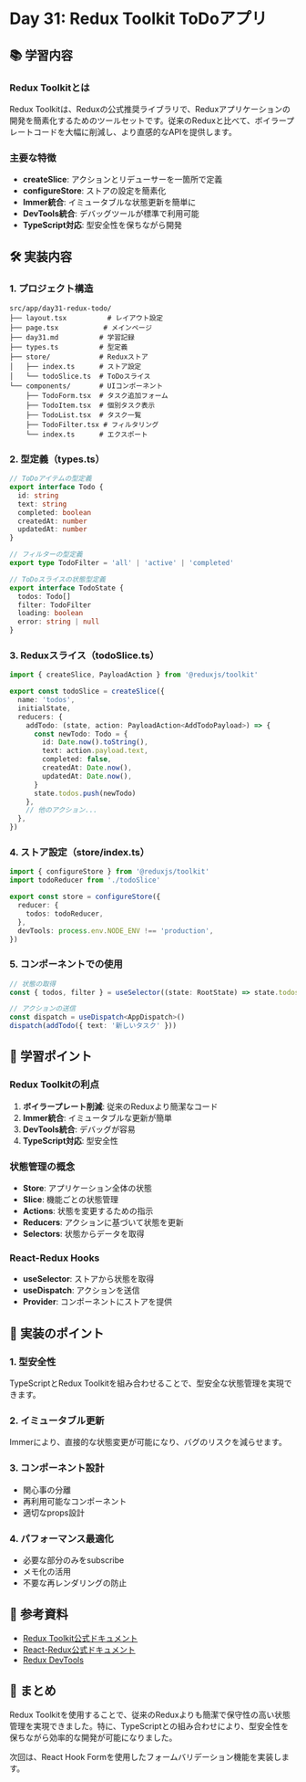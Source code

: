# Day 31: Redux Toolkit ToDoアプリ

## 📚 学習内容

### Redux Toolkitとは
Redux Toolkitは、Reduxの公式推奨ライブラリで、Reduxアプリケーションの開発を簡素化するためのツールセットです。従来のReduxと比べて、ボイラープレートコードを大幅に削減し、より直感的なAPIを提供します。

### 主要な特徴
- **createSlice**: アクションとリデューサーを一箇所で定義
- **configureStore**: ストアの設定を簡素化
- **Immer統合**: イミュータブルな状態更新を簡単に
- **DevTools統合**: デバッグツールが標準で利用可能
- **TypeScript対応**: 型安全性を保ちながら開発

## 🛠️ 実装内容

### 1. プロジェクト構造
```
src/app/day31-redux-todo/
├── layout.tsx          # レイアウト設定
├── page.tsx           # メインページ
├── day31.md          # 学習記録
├── types.ts          # 型定義
├── store/            # Reduxストア
│   ├── index.ts      # ストア設定
│   └── todoSlice.ts  # ToDoスライス
└── components/       # UIコンポーネント
    ├── TodoForm.tsx  # タスク追加フォーム
    ├── TodoItem.tsx  # 個別タスク表示
    ├── TodoList.tsx  # タスク一覧
    ├── TodoFilter.tsx # フィルタリング
    └── index.ts      # エクスポート
```

### 2. 型定義（types.ts）
```typescript
// ToDoアイテムの型定義
export interface Todo {
  id: string
  text: string
  completed: boolean
  createdAt: number
  updatedAt: number
}

// フィルターの型定義
export type TodoFilter = 'all' | 'active' | 'completed'

// ToDoスライスの状態型定義
export interface TodoState {
  todos: Todo[]
  filter: TodoFilter
  loading: boolean
  error: string | null
}
```

### 3. Reduxスライス（todoSlice.ts）
```typescript
import { createSlice, PayloadAction } from '@reduxjs/toolkit'

export const todoSlice = createSlice({
  name: 'todos',
  initialState,
  reducers: {
    addTodo: (state, action: PayloadAction<AddTodoPayload>) => {
      const newTodo: Todo = {
        id: Date.now().toString(),
        text: action.payload.text,
        completed: false,
        createdAt: Date.now(),
        updatedAt: Date.now(),
      }
      state.todos.push(newTodo)
    },
    // 他のアクション...
  },
})
```

### 4. ストア設定（store/index.ts）
```typescript
import { configureStore } from '@reduxjs/toolkit'
import todoReducer from './todoSlice'

export const store = configureStore({
  reducer: {
    todos: todoReducer,
  },
  devTools: process.env.NODE_ENV !== 'production',
})
```

### 5. コンポーネントでの使用
```typescript
// 状態の取得
const { todos, filter } = useSelector((state: RootState) => state.todos)

// アクションの送信
const dispatch = useDispatch<AppDispatch>()
dispatch(addTodo({ text: '新しいタスク' }))
```

## 🎯 学習ポイント

### Redux Toolkitの利点
1. **ボイラープレート削減**: 従来のReduxより簡潔なコード
2. **Immer統合**: イミュータブルな更新が簡単
3. **DevTools統合**: デバッグが容易
4. **TypeScript対応**: 型安全性

### 状態管理の概念
- **Store**: アプリケーション全体の状態
- **Slice**: 機能ごとの状態管理
- **Actions**: 状態を変更するための指示
- **Reducers**: アクションに基づいて状態を更新
- **Selectors**: 状態からデータを取得

### React-Redux Hooks
- **useSelector**: ストアから状態を取得
- **useDispatch**: アクションを送信
- **Provider**: コンポーネントにストアを提供

## 🔧 実装のポイント

### 1. 型安全性
TypeScriptとRedux Toolkitを組み合わせることで、型安全な状態管理を実現できます。

### 2. イミュータブル更新
Immerにより、直接的な状態変更が可能になり、バグのリスクを減らせます。

### 3. コンポーネント設計
- 関心事の分離
- 再利用可能なコンポーネント
- 適切なprops設計

### 4. パフォーマンス最適化
- 必要な部分のみをsubscribe
- メモ化の活用
- 不要な再レンダリングの防止

## 📖 参考資料
- [Redux Toolkit公式ドキュメント](https://redux-toolkit.js.org/)
- [React-Redux公式ドキュメント](https://react-redux.js.org/)
- [Redux DevTools](https://github.com/reduxjs/redux-devtools)

## 🎉 まとめ
Redux Toolkitを使用することで、従来のReduxよりも簡潔で保守性の高い状態管理を実現できました。特に、TypeScriptとの組み合わせにより、型安全性を保ちながら効率的な開発が可能になりました。

次回は、React Hook Formを使用したフォームバリデーション機能を実装します。 
